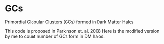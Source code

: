 # GCs
Primordial Globular Clusters (GCs) formed in Dark Matter Halos

This code is proposed in Parkinson et. al. 2008
Here is the modified version by me to count number of GCs form in DM halos.

